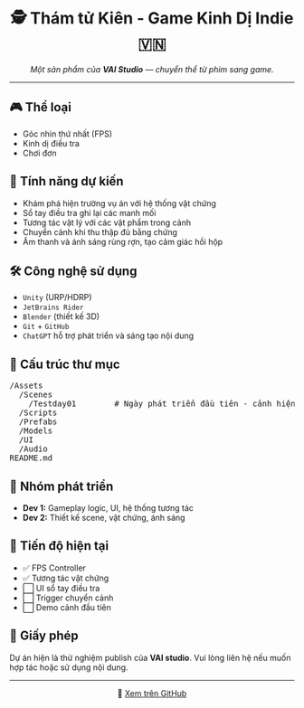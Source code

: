 <!-- README.md -->
<h1 align="center">🕵️ Thám tử Kiên - Game Kinh Dị Indie 🇻🇳</h1>

<p align="center">
  <em>Một sản phẩm của <strong>VAI Studio</strong> — chuyển thể từ phim sang game.</em>
</p>

<hr>

<h2>🎮 Thể loại</h2>
<ul>
  <li>Góc nhìn thứ nhất (FPS)</li>
  <li>Kinh dị điều tra</li>
  <li>Chơi đơn</li>
</ul>

<h2>🧠 Tính năng dự kiến</h2>
<ul>
  <li>Khám phá hiện trường vụ án với hệ thống vật chứng</li>
  <li>Sổ tay điều tra ghi lại các manh mối</li>
  <li>Tương tác vật lý với các vật phẩm trong cảnh</li>
  <li>Chuyển cảnh khi thu thập đủ bằng chứng</li>
  <li>Âm thanh và ánh sáng rùng rợn, tạo cảm giác hồi hộp</li>
</ul>

<h2>🛠️ Công nghệ sử dụng</h2>
<ul>
  <li><code>Unity</code> (URP/HDRP)</li>
  <li><code>JetBrains Rider</code></li>
  <li><code>Blender</code> (thiết kế 3D)</li>
  <li><code>Git</code> + <code>GitHub</code></li>
  <li><code>ChatGPT</code> hỗ trợ phát triển và sáng tạo nội dung</li>
</ul>

<h2>📁 Cấu trúc thư mục</h2>

<pre>
/Assets
  /Scenes
    /Testday01        # Ngày phát triển đầu tiên - cảnh hiện trường vụ án
  /Scripts
  /Prefabs
  /Models
  /UI
  /Audio
README.md
</pre>

<h2>👥 Nhóm phát triển</h2>
<ul>
  <li><strong>Dev 1:</strong> Gameplay logic, UI, hệ thống tương tác</li>
  <li><strong>Dev 2:</strong> Thiết kế scene, vật chứng, ánh sáng</li>
</ul>

<h2>🚧 Tiến độ hiện tại</h2>
<ul>
  <li>✅ FPS Controller</li>
  <li>✅ Tương tác vật chứng</li>
  <li>⬜ UI sổ tay điều tra</li>
  <li>⬜ Trigger chuyển cảnh</li>
  <li>⬜ Demo cảnh đầu tiên</li>
</ul>

<h2>📜 Giấy phép</h2>
<p>Dự án hiện là thử nghiệm publish của <strong>VAI studio</strong>. Vui lòng liên hệ nếu muốn hợp tác hoặc sử dụng nội dung.</p>

<hr>

<p align="center">
  🔗 <a href="https://github.com/vien105200318/Game-dev-skil">Xem trên GitHub</a>
</p>
